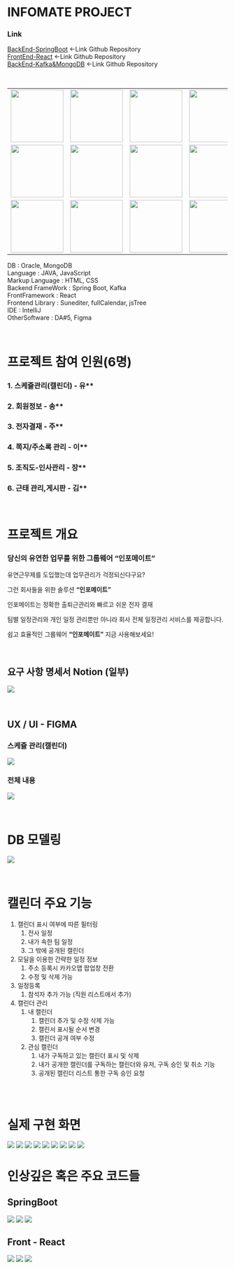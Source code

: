 # INFOMATE PROJECT

### Link
[BackEnd-SpringBoot](https://github.com/IMFOMATE/infomate_back) <-Link Github Repository<br/>
[FrontEnd-React]() <-Link Github Repository<br/>
[BackEnd-Kafka&MongoDB](https://github.com/yoosc89/INFOMATE_Kafka_MongoDB) <-Link Github Repository<br/>

<br>

<table>
   <tr>
      <td><img src="../../Resource/Logo/oracle.jpg" width=120 height=120></td>
      <td><img src="../../Resource/Logo/mongodb.jpg" width=120 height=120></td>
      <td><img src="../../Resource/Logo/java.jpg" width=120 height=120></td>
      <td><img src="../../Resource/Logo/springboot.jpg" width=120 height=120></td>
   </tr>
   <tr>
      <td><img src="../../Resource/Logo/html.jpg" width=120 height=120></td>
      <td><img src="../../Resource/Logo/css.jpg" width=120 height=120></td>
      <td><img src="../../Resource/Logo/react.jpg" width=120 height=120></td>
      <td><img src="../../Resource/Logo/kafka.jpg" width=120 height=120></td>
   </tr>
   <tr>
      <td><img src="../../Resource/Logo/intelij.jpg" width=120 height=120></td>
      <td><img src="../../Resource/Logo/vscode.jpg" width=120 height=120></td>
      <td><img src="../../Resource/Logo/figma.jpg" width=120 height=120></td>
      <td><img src="../../Resource/Logo/notion.jpg" width=120 height=120></td>
   </tr>
</table>

DB : Oracle, MongoDB <br>
Language : JAVA, JavaScript <br>
Markup Language : HTML, CSS <br>
Backend FrameWork : Spring Boot, Kafka <br>
FrontFramework : React <br>
Frontend Library : Sunediter, fullCalendar, jsTree <br>
IDE : IntelliJ <br>
OtherSoftware : DA#5, Figma <br>

<br>

# 프로젝트 참여 인원(6명)
### 1. 스케쥴관리(캘린더) - 유**
### 2. 회원정보 - 송**
### 3. 전자결재 - 주**
### 4. 쪽지/주소록 관리 - 이**
### 5. 조직도-인사관리 - 장**
### 6. 근태 관리,게시판 - 김**

<br>

# 프로젝트 개요
### 당신의 유연한 업무를 위한 그룹웨어 “인포메이트”

유연근무제를 도입했는데 업무관리가 걱정되신다구요?

그런 회사들을 위한 솔루션 **“인포메이트”**

인포메이트는 정확한 출퇴근관리와 빠르고 쉬운 전자 결재 

팀별 일정관리와 개인 일정 관리뿐만 아니라 회사 전체 일정관리 서비스를 제공합니다.

쉽고 효율적인 그룹웨어 **“인포메이트”** 지금 사용해보세요!


<br>


## 요구 사항 명세서 Notion (일부)
![](./presentation/notion01.jpg)

<br>

## UX / UI - FIGMA

### 스케쥴 관리(캘린더)
![](./presentation/fimga.jpg)

### 전체 내용
![](./presentation/figma_full.jpg)


<br>

# DB 모델링
![](./presentation/DBModel.png)

<br/>

# 캘린더 주요 기능
1. 캘린더 표시 여부에 따른 필터링
   1. 전사 일정
   2. 내가 속한 팀 일정
   3. 그 밖에 공개된 캘린더
2. 모달을 이용한 간략한 일정 정보   
   1. 주소 등록시 카카오맵 팝업창 전환   
   2. 수정 및 삭제 가능  
3. 일정등록
   1. 참석자 추가 가능 (직원 리스트에서 추가)
4. 캘린더 관리
   1. 내 캘린더
      1. 캘린더 추가 및 수정 삭제 가능
      2. 캘린서 표시될 순서 변경
      3. 캘린더 공개 여부 수정
   2. 관심 캘린더
      1. 내가 구독하고 있는 캘린더 표시 및 삭제
      2. 내가 공개한 캘린더를 구독하는 캘린더와 유저, 구독 승인 및 취소 기능
      3. 공개된 캘린더 리스트 통한 구독 승인 요청

<br/>
<br/>

# 실제 구현 화면
![](./presentation/cal9.jpg)
![](./presentation/cal1.jpg)
![](./presentation/cal2.jpg)
![](./presentation/cal3.jpg)
![](./presentation/cal4.jpg)
![](./presentation/cal5.jpg)
![](./presentation/cal6.jpg)
![](./presentation/cal7.jpg)
![](./presentation/cal8.jpg)


# 인상깊은 혹은 주요 코드들


## SpringBoot
![](./presentation/boot01.jpg)
![](./presentation/boot02.jpg)
![](./presentation/boot03.jpg)

## Front - React
![](./presentation/react01.jpg)
![](./presentation/react02.jpg)
![](./presentation/react03.jpg)